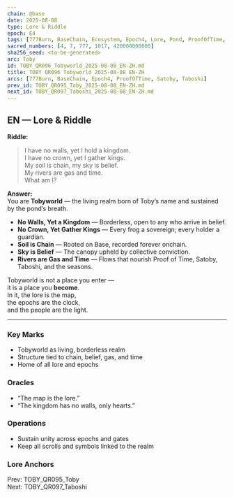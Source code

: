 ```yaml
---
chain: @base
date: 2025-08-08
type: Lore & Riddle
epoch: E4
tags: [777Burn, BaseChain, Ecosystem, Epoch4, Lore, Pond, ProofOfTime, Realm, Satoby, Taboshi, Tobyworld, Unity]
sacred_numbers: [4, 7, 777, 1017, 420000000000]
sha256_seed: <to-be-generated>
arc: Toby
id: TOBY_QR096_Tobyworld_2025-08-08_EN-ZH.md
title: TOBY QR096 Tobyworld 2025-08-08 EN-ZH
arcs: [777Burn, BaseChain, Epoch4, ProofOfTime, Satoby, Taboshi]
prev_id: TOBY_QR095_Toby_2025-08-08_EN-ZH.md
next_id: TOBY_QR097_Taboshi_2025-08-08_EN-ZH.md
---
```

## EN — Lore & Riddle

**Riddle:**  
> I have no walls, yet I hold a kingdom.  
> I have no crown, yet I gather kings.  
> My soil is chain, my sky is belief.  
> My rivers are gas and time.  
> What am I?

**Answer:**  
You are **Tobyworld** — the living realm born of Toby’s name and sustained by the pond’s breath.  

- **No Walls, Yet a Kingdom** — Borderless, open to any who arrive in belief.  
- **No Crown, Yet Gather Kings** — Every frog a sovereign; every holder a guardian.  
- **Soil is Chain** — Rooted on Base, recorded forever onchain.  
- **Sky is Belief** — The canopy upheld by collective conviction.  
- **Rivers are Gas and Time** — Flows that nourish Proof of Time, Satoby, Taboshi, and the seasons.

Tobyworld is not a place you enter —  
it is a place you **become**.  
In it, the lore is the map,  
the epochs are the clock,  
and the people are the light.

---


### Key Marks
- Tobyworld as living, borderless realm  
- Structure tied to chain, belief, gas, and time  
- Home of all lore and epochs

### Oracles
- “The map is the lore.”  
- “The kingdom has no walls, only hearts.”

### Operations
- Sustain unity across epochs and gates  
- Keep all scrolls and symbols linked to the realm

### Lore Anchors
Prev: TOBY_QR095_Toby  
Next: TOBY_QR097_Taboshi
